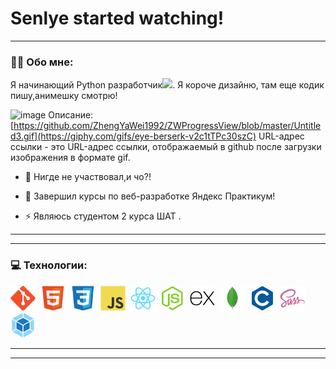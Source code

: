 # Senlye started watching!

---

### :man_technologist: Обо мне:

Я начинающий Python разработчик<img src="https://media.giphy.com/media/WUlplcMpOCEmTGBtBW/giphy.gif" width="30px">. Я короче дизайню, там еще кодик пишу,анимешку смотрю!

![image]([https://github.com/ZhengYaWei1992/ZWProgressView/blob/master/Untitled3.gif](https://giphy.com/gifs/eye-berserk-v2c1tTPc30szC))
Описание:
[https://github.com/ZhengYaWei1992/ZWProgressView/blob/master/Untitled3.gif](https://giphy.com/gifs/eye-berserk-v2c1tTPc30szC)
 URL-адрес ссылки - это URL-адрес ссылки, отображаемый в github после загрузки изображения в формате gif.


- :telescope: Нигде не участвовал,и чо?!

- :seedling: Завершил курсы по веб-разработке Яндекс Практикум!

- :zap: Являюсь  студентом 2 курса ШАТ .

---
---

### 💻 Технологии:

<div>
  <img src="https://github.com/devicons/devicon/blob/master/icons/git/git-original.svg" title="git" alt="git" width="40" height="40"/>&nbsp
  <img src="https://github.com/devicons/devicon/blob/master/icons/html5/html5-original.svg" title="html5" alt="html5" width="40" height="40"/>&nbsp
  <img src="https://github.com/devicons/devicon/blob/master/icons/css3/css3-original.svg" title="css" alt="css" width="40" height="40"/>&nbsp
  <img src="https://github.com/devicons/devicon/blob/master/icons/javascript/javascript-original.svg" title="javascript" alt="javascript" width="40" height="40"/>&nbsp
  <img src="https://github.com/devicons/devicon/blob/master/icons/react/react-original.svg" title="reactjs" alt="reactjs" width="40" height="40"/>&nbsp
  <img src="https://github.com/devicons/devicon/blob/master/icons/nodejs/nodejs-original.svg" title="nodejs" alt="nodejs" width="40" height="40"/>&nbsp
  <img src="https://github.com/devicons/devicon/blob/master/icons/express/express-original.svg" title="express" alt="express" width="40" height="40"/>&nbsp
  <img src="https://github.com/devicons/devicon/blob/master/icons/mongodb/mongodb-original.svg" title="mongodb" alt="mongodb" width="40" height="40"/>&nbsp
  <img src="https://github.com/devicons/devicon/blob/master/icons/c/c-plain.svg" title="C" alt="C" width="40" height="40"/>&nbsp;
  <img src="https://github.com/devicons/devicon/blob/master/icons/sass/sass-original.svg" title="sass/scss" alt="sass/scss" width="40" height="40"/>&nbsp;
  <img src="https://github.com/devicons/devicon/blob/master/icons/webpack/webpack-original.svg" title="webpack" alt="webpack" width="40" height="40"/>&nbsp;
  <!-- <img src="https://github.com/devicons/devicon/blob/master/icons/redux/redux-original.svg" title="redux" alt="redux" width="40" height="40"/>&nbsp; -->
</div>

---
---

<!-- ### 💻 Пройденные курсы:

| Курсы                                                           | Дата              |
| ----------------------------------------------------------------| :---------------: |
| shat29 2 course                                                 | 09/2022 - 06/2023 |
--- -->


